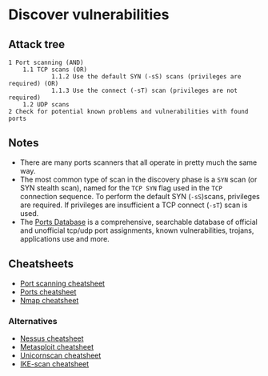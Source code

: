 # Discover vulnerabilities

## Attack tree

```text
1 Port scanning (AND)
    1.1 TCP scans (OR)
            1.1.2 Use the default SYN (-sS) scans (privileges are required) (OR)
            1.1.3 Use the connect (-sT) scan (privileges are not required)
    1.2 UDP scans
2 Check for potential known problems and vulnerabilities with found ports
```
## Notes

* There are many ports scanners that all operate in pretty much the same way. 
* The most common type of scan in the discovery phase is a `SYN` scan (or SYN stealth scan), named for the `TCP SYN` flag used in the `TCP` connection sequence. To perform the default SYN (`-sS`)scans, privileges are required. If privileges are insufficient a TCP connect (`-sT`) scan is used. 
* The [Ports Database](https://www.speedguide.net/ports.php) is a comprehensive, searchable database of official and unofficial tcp/udp port assignments, known vulnerabilities, trojans, applications use and more.

## Cheatsheets

* [Port scanning cheatsheet](cheatsheets:docs/scanning/Port-scanning-cheatsheet)
* [Ports cheatsheet](cheatsheets:docs/scanning/Ports-cheatsheet)
* [Nmap cheatsheet](cheatsheets:docs/scanning/Nmap-cheatsheet)

### Alternatives
* [Nessus cheatsheet](cheatsheets:docs/scanning/Nessus-cheatsheet)
* [Metasploit cheatsheet](https://assets.contentstack.io/v3/assets/blt36c2e63521272fdc/blt2666925c05bfae0c/5e34a63e07e2907e353a2f5b/metasploit-cheat-sheet-2.pdf)
* [Unicornscan cheatsheet](cheatsheets:docs/scanning/Unicornscan-cheatsheet)
* [IKE-scan cheatsheet](cheatsheets:docs/scanning/IKE-scan-cheatsheet)
